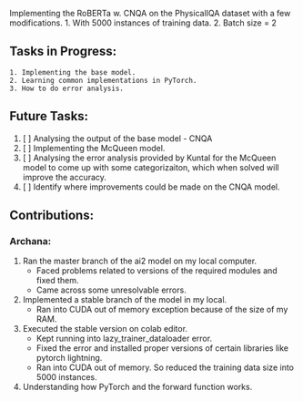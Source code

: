 Implementing the RoBERTa w. CNQA on the PhysicalIQA dataset with a few modifications.
    1. With 5000 instances of training data.
    2. Batch size = 2
    
## Tasks in Progress:
    1. Implementing the base model.
    2. Learning common implementations in PyTorch.
    3. How to do error analysis.
    
## Future Tasks:
1. [ ] Analysing the output of the base model - CNQA
2. [ ] Implementing the McQueen model.
3. [ ] Analysing the error analysis provided by Kuntal for the McQueen model to come up with some categorizaiton, which when solved will          improve the accuracy.
4. [ ] Identify where improvements could be made on the CNQA model.
    
    
 ## Contributions:
 
 ### Archana:
 1. Ran the master branch of the ai2 model on my local computer.
    * Faced problems related to versions of the required modules and fixed them.
    * Came across some unresolvable errors.
 2. Implemented a stable branch of the model in my local.
    * Ran into CUDA out of memory exception because of the size of my RAM.
 3. Executed the stable version on colab editor.
    * Kept running into lazy_trainer_dataloader error.
    * Fixed the error and installed proper versions of certain libraries like pytorch lightning.
    * Ran into CUDA out of memory. So reduced the training data size into 5000 instances.
 4. Understanding how PyTorch and the forward function works.
    
